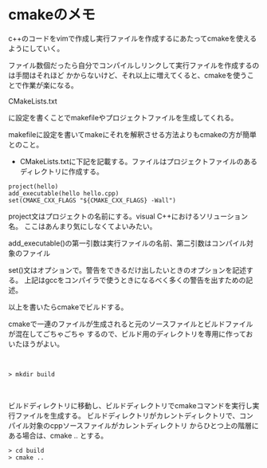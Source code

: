 # cmakeのメモ

c++のコードをvimで作成し実行ファイルを作成するにあたってcmakeを使えるようにしていく。

ファイル数個だったら自分でコンパイルしリンクして実行ファイルを作成するのは手間はそれほど
かからないけど、それ以上に増えてくると、cmakeを使うことで作業が楽になる。

CMakeLists.txt

に設定を書くことでmakefileやプロジェクトファイルを生成してくれる。

makefileに設定を書いてmakeにそれを解釈させる方法よりもcmakeの方が簡単とのこと。

- CMakeLists.txtに下記を記載する。ファイルはプロジェクトファイルのあるディレクトリに作成する。

```
project(hello)
add_executable(hello hello.cpp)
set(CMAKE_CXX_FLAGS "${CMAKE_CXX_FLAGS} -Wall")
```

project文はプロジェクトの名前にする。visual C++におけるソリューション名。
ここはあんまり気にしなくてよいみたい。

add_executable()の第一引数は実行ファイルの名前、第二引数はコンパイル対象のファイル

set()文はオプションで。警告をできるだけ出したいときのオプションを記述する。
上記はgccをコンパイラで使うときになるべく多くの警告を出すための記述。

以上を書いたらcmakeでビルドする。

cmakeで一連のファイルが生成されると元のソースファイルとビルドファイルが混在してごちゃごちゃ
するので、ビルド用のディレクトリを専用に作っておいたほうがよい。

<br />

```
> mkdir build
```

<br />

ビルドディレクトリに移動し、ビルドディレクトリでcmakeコマンドを実行し実行ファイルを生成する。
ビルドディレクトリがカレントディレクトリで、コンパイル対象のcppソースファイルがカレントディレクトリ
からひとつ上の階層にある場合は、cmake .. とする。

```
> cd build
> cmake ..

```





